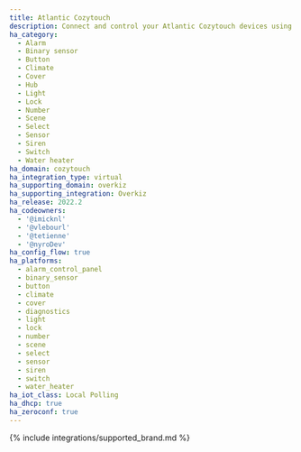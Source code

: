 ```yaml
---
title: Atlantic Cozytouch
description: Connect and control your Atlantic Cozytouch devices using the Overkiz integration
ha_category:
  - Alarm
  - Binary sensor
  - Button
  - Climate
  - Cover
  - Hub
  - Light
  - Lock
  - Number
  - Scene
  - Select
  - Sensor
  - Siren
  - Switch
  - Water heater
ha_domain: cozytouch
ha_integration_type: virtual
ha_supporting_domain: overkiz
ha_supporting_integration: Overkiz
ha_release: 2022.2
ha_codeowners:
  - '@imicknl'
  - '@vlebourl'
  - '@tetienne'
  - '@nyroDev'
ha_config_flow: true
ha_platforms:
  - alarm_control_panel
  - binary_sensor
  - button
  - climate
  - cover
  - diagnostics
  - light
  - lock
  - number
  - scene
  - select
  - sensor
  - siren
  - switch
  - water_heater
ha_iot_class: Local Polling
ha_dhcp: true
ha_zeroconf: true
---
```


{% include integrations/supported_brand.md %}
